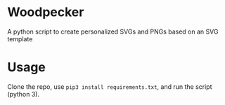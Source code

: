 # Woodpecker
A python script to create personalized SVGs and PNGs based on an SVG template

# Usage
Clone the repo, use `pip3 install requirements.txt`, and run the script (python 3).